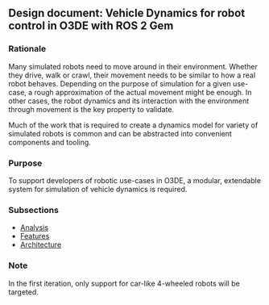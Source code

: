 ## Design document: Vehicle Dynamics for robot control in O3DE with ROS 2 Gem

### Rationale

Many simulated robots need to move around in their environment. 
Whether they drive, walk or crawl, their movement needs to be similar to how a real robot behaves.
Depending on the purpose of simulation for a given use-case, a rough approximation of the actual movement might be enough.
In other cases, the robot dynamics and its interaction with the environment through movement is the key property to validate.

Much of the work that is required to create a dynamics model for variety of simulated robots is common and can be 
abstracted into convenient components and tooling.

### Purpose

To support developers of robotic use-cases in O3DE, a modular, extendable system for simulation of vehicle dynamics is required.

### Subsections

- [Analysis](analisys.md)
- [Features](features.md)
- [Architecture](architecture.md)

### Note

In the first iteration, only support for car-like 4-wheeled robots will be targeted.
